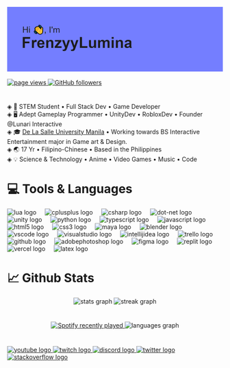 ![](/header.png)
<p align="left">
   <a href="https://github.com/FrenzyyLumina/FrenzyyLumina">
    <img src="https://komarev.com/ghpvc/?username=frenzyylumina" alt="page views" />
  </a>
   <a href="https://github.com/FrenzyyLumina?tab=followers">
    <img alt="GitHub followers" src="https://img.shields.io/github/followers/FrenzyyLumina?color=green&logo=github">
  </a>
</p>

# 
◈ 💼 STEM Student • Full Stack Dev • Game Developer<br>
◈ 🖥 Adept Gameplay Programmer • UnityDev • RobloxDev • Founder @Lunari Interactive<br>
◈ 🎓 [De La Salle University Manila](https://en.wikipedia.org/wiki/De_La_Salle_University) • Working towards BS Interactive Entertainment major in Game art & Design. <br>
◈ 🌏 17 Yr • Filipino-Chinese • Based in the Philippines<br>
◈ 💡  Science & Technology • Anime • Video Games • Music • Code

# 💻 Tools & Languages
<div align="left">
  <img src="https://skillicons.dev/icons?i=lua" height="30" alt="lua logo"  />
  <img width="12"/>
  <img src="https://skillicons.dev/icons?i=cpp" height="30" alt="cplusplus logo"  />
  <img width="12"/>
  <img src="https://skillicons.dev/icons?i=cs" height="30" alt="csharp logo"  />
  <img width="12"/>
  <img src="https://skillicons.dev/icons?i=dotnet" height="30" alt="dot-net logo"  />
  <img width="12"/>
  <img src="https://skillicons.dev/icons?i=unity" height="30" alt="unity logo"  />
  <img width="12"/>
  <img src="https://skillicons.dev/icons?i=py" height="30" alt="python logo"  />
  <img width="12"/>
  <img src="https://skillicons.dev/icons?i=ts" height="30" alt="typescript logo"  />
  <img width="12"/>
  <img src="https://skillicons.dev/icons?i=js" height="30" alt="javascript logo"  />
  <img width="12"/>
  <img src="https://cdn.jsdelivr.net/gh/devicons/devicon/icons/html5/html5-original.svg" height="30" alt="html5 logo"  />
  <img width="12"/>
  <img src="https://cdn.jsdelivr.net/gh/devicons/devicon/icons/css3/css3-original.svg" height="30" alt="css3 logo"  />
  <img width="12"/>
  <img src="https://cdn.jsdelivr.net/gh/devicons/devicon/icons/maya/maya-original.svg" height="30" alt="maya logo"  />
  <img width="12"/>
  <img src="https://skillicons.dev/icons?i=blender" height="30" alt="blender logo"  />
  <img width="12"/>
  <img src="https://skillicons.dev/icons?i=vscode" height="30" alt="vscode logo"  />
  <img width="12"/>
  <img src="https://skillicons.dev/icons?i=visualstudio" height="30" alt="visualstudio logo"  />
  <img width="12"/>
  <img src="https://skillicons.dev/icons?i=idea" height="30" alt="intellijidea logo"  />
  <img width="12"/>
  <img src="https://cdn.simpleicons.org/trello/0052CC" height="30" alt="trello logo"  />
  <img width="12"/>
  <img src="https://skillicons.dev/icons?i=github" height="30" alt="github logo"  />
  <img width="12"/>
  <img src="https://skillicons.dev/icons?i=ps" height="30" alt="adobephotoshop logo"  />
  <img width="12"/>
  <img src="https://skillicons.dev/icons?i=figma" height="30" alt="figma logo"  />
  <img width="12"/>
  <img src="https://skillicons.dev/icons?i=replit" height="30" alt="replit logo"  />
  <img width="12"/>
  <img src="https://skillicons.dev/icons?i=vercel" height="30" alt="vercel logo"  />
  <img width="12"/>
  <img src="https://skillicons.dev/icons?i=latex" height="30" alt="latex logo"  /> 
  <img width="12"/>
</div>

# 📈 Github Stats
<div align="center">
  <img src="https://github-readme-stats-frenzyylumina.vercel.app/api?username=FrenzyyLumina&hide_title=false&hide_rank=false&show_icons=true&include_all_commits=true&count_private=true&disable_animations=false&theme=tokyonight&locale=en&hide_border=true&order=1&include_all_commits=true&count_private=true" height="150" alt="stats graph"  />

  <img src="https://streak-stats.demolab.com?user=FrenzyyLumina&locale=en&mode=daily&theme=tokyonight&hide_border=true&border_radius=5&order=3" height="150" alt="streak graph"  />
</div>

# 
<div align="center">     
  <a href="https://open.spotify.com/user/loyd8ljtyef8pypqgthxurjds">
  <img src = "https://spotify-recently-played-readme.vercel.app/api?user=loyd8ljtyef8pypqgthxurjds&count=2&unique={true|1|on|yes}" alt="Spotify recently played" />
  </a>

   <img src="https://github-readme-stats-frenzyylumina.vercel.app/api/top-langs?username=FrenzyyLumina&amp;locale=en&amp;hide_title=false&amp;layout=compact&amp;card_width=320&amp;langs_count=6&amp;theme=tokyonight&amp;hide_border=true&amp;order=2&amp;include_all_commits=true&amp;count_private=true&amp;size_weight=0.5&amp;count_weight=0.5&amp;hide=html" alt="languages graph">
</div>

# 
<div align="left">
  <a href="https://www.youtube.com/channel/UCxbYiXDYi1c0-6yTHI0n5Og" target="_blank">
    <img src="https://img.shields.io/static/v1?message=Youtube&logo=youtube&label=&color=FF0000&logoColor=white&labelColor=&style=for-the-badge" height="35" alt="youtube logo"  />
  </a>
  <a href="https://www.twitch.tv/frenzyylumina" target="_blank">
    <img src="https://img.shields.io/static/v1?message=Twitch&logo=twitch&label=&color=9146FF&logoColor=white&labelColor=&style=for-the-badge" height="35" alt="twitch logo"  />
  </a>
  <a href="https://discordapp.com/users/378329293811613706" target="_blank">
    <img src="https://img.shields.io/static/v1?message=Discord&logo=discord&label=&color=7289DA&logoColor=white&labelColor=&style=for-the-badge" height="35" alt="discord logo"  />
  </a>
  <a href="https://twitter.com/FrenzyyLumina" target="_blank">
    <img src="https://img.shields.io/static/v1?message=Twitter&logo=twitter&label=&color=1DA1F2&logoColor=white&labelColor=&style=for-the-badge" height="35" alt="twitter logo"  />
  </a>
  <a href="https://stackoverflow.com/users/14489937/frenzyy" target="_blank">
    <img src="https://img.shields.io/static/v1?message=Stackoverflow&logo=stackoverflow&label=&color=FE7A16&logoColor=white&labelColor=&style=for-the-badge" height="35" alt="stackoverflow logo"  />
  </a>
</div>
